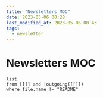 ```yaml
---
title: "Newsletters MOC"
date: 2023-05-06 00:28
last_modified_at: 2023-05-06 00:43
tags:
  - newsletter
---
```


# Newsletters MOC

```dataview
list
from [[]] and !outgoing([[]])
where file.name != "README"
```
